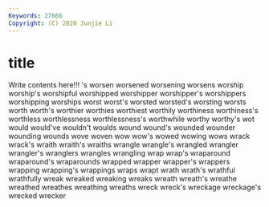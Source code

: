 ```yaml
---
Keywords: 27666
Copyright: (C) 2020 Junjie Li
---
```


# title

Write contents here!!!
's 
worsen 
worsened 
worsening
worsens 
worship 
worship's 
worshipful 
worshipped 
worshipper 
worshipper's 
worshippers 
worshipping 
worships
worst 
worst's 
worsted 
worsted's 
worsting 
worsts 
worth 
worth's 
worthier 
worthies
worthiest 
worthily 
worthiness 
worthiness's 
worthless 
worthlessness 
worthlessness's 
worthwhile 
worthy 
worthy's
wot 
would 
would've 
wouldn't 
woulds 
wound 
wound's 
wounded 
wounder 
wounding
wounds 
wove 
woven 
wow 
wow's 
wowed 
wowing 
wows 
wrack 
wrack's
wraith 
wraith's 
wraiths 
wrangle 
wrangle's 
wrangled 
wrangler 
wrangler's 
wranglers 
wrangles
wrangling 
wrap 
wrap's 
wraparound 
wraparound's 
wraparounds 
wrapped 
wrapper 
wrapper's 
wrappers
wrapping 
wrapping's 
wrappings 
wraps 
wrapt 
wrath 
wrath's 
wrathful 
wrathfully 
wreak
wreaked 
wreaking 
wreaks 
wreath 
wreath's 
wreathe 
wreathed 
wreathes 
wreathing 
wreaths
wreck 
wreck's 
wreckage 
wreckage's 
wrecked 
wrecker 
